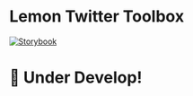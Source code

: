 # Lemon Twitter Toolbox

[![Storybook](https://cdn.jsdelivr.net/gh/storybookjs/brand@main/badge/badge-storybook.svg)](https://www.chromatic.com/builds?appId=61f0008b4e5f6e003a32bd2a)


# 🚧 Under Develop! 
